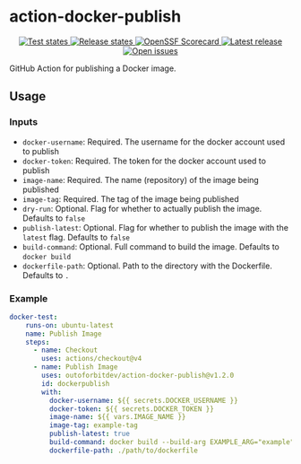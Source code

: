 # action-docker-publish
<p align="center">
  <!-- <a href="https://github.com/outoforbitdev/action-docker-publish/discussions">
    <img alt="Join the community on GitHub Discussions" src="https://img.shields.io/badge/Join%20the%20community-on%20GitHub%20Discussions-blue">
  </a> -->
  <a href="https://github.com/outoforbitdev/action-docker-publish/actions/workflows/test.yml">
    <img alt="Test states" src="https://img.shields.io/github/actions/workflow/status/outoforbitdev/action-docker-publish/test.yml?label=Tests">
  </a>
  <a href="https://github.com/outoforbitdev/action-docker-publish/actions/workflows/release.yml">
    <img alt="Release states" src="https://img.shields.io/github/actions/workflow/status/outoforbitdev/action-docker-publish/release.yml?label=Release">
  </a>
  <a href="https://securityscorecards.dev/viewer/?uri=github.com/outoforbitdev/action-docker-publish">
    <img alt="OpenSSF Scorecard" src="https://api.securityscorecards.dev/projects/github.com/outoforbitdev/action-docker-publish/badge">
  </a>
  <a href="https://github.com/outoforbitdev/action-docker-publish/releases/latest">
    <img alt="Latest release" src="https://img.shields.io/github/v/release/outoforbitdev/action-docker-publish?logo=github">
  </a>
  <a href="https://github.com/outoforbitdev/action-docker-publish/issues">
    <img alt="Open issues" src="https://img.shields.io/github/issues/outoforbitdev/action-docker-publish?logo=github">
  </a>
</p>

GitHub Action for publishing a Docker image.

## Usage

### Inputs

* `docker-username`: Required. The username for the docker account used to publish
* `docker-token`: Required. The token for the docker account used to publish
* `image-name`: Required. The name (repository) of the image being published
* `image-tag`: Required. The tag of the image being published
* `dry-run`: Optional. Flag for whether to actually publish the image. Defaults to `false`
* `publish-latest`: Optional. Flag for whether to publish the image with the `latest` flag. Defaults to `false`
* `build-command`: Optional. Full command to build the image. Defaults to `docker build`
* `dockerfile-path`: Optional. Path to the directory with the Dockerfile. Defaults to `.`

### Example
```yml
docker-test:
    runs-on: ubuntu-latest
    name: Publish Image
    steps:
      - name: Checkout
        uses: actions/checkout@v4
      - name: Publish Image
        uses: outoforbitdev/action-docker-publish@v1.2.0
        id: dockerpublish
        with:
          docker-username: ${{ secrets.DOCKER_USERNAME }}
          docker-token: ${{ secrets.DOCKER_TOKEN }}
          image-name: ${{ vars.IMAGE_NAME }}
          image-tag: example-tag
          publish-latest: true
          build-command: docker build --build-arg EXAMPLE_ARG="example"
          dockerfile-path: ./path/to/dockerfile
```
